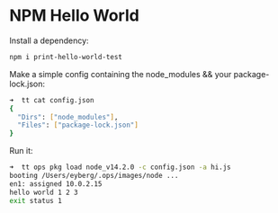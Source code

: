 NPM Hello World
==================

Install a dependency:

```sh
npm i print-hello-world-test
```

Make a simple config containing the node_modules && your
package-lock.json:

```sh
➜  tt cat config.json
{
  "Dirs": ["node_modules"],
  "Files": ["package-lock.json"]
}
```

Run it:

```sh
➜  tt ops pkg load node_v14.2.0 -c config.json -a hi.js
booting /Users/eyberg/.ops/images/node ...
en1: assigned 10.0.2.15
hello world 1 2 3
exit status 1
```
